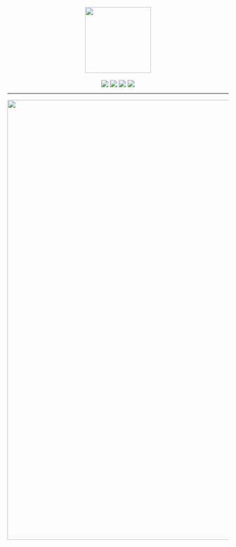 
<p align="center" >
  <img align="center" width="150px" src="https://i.pinimg.com/originals/64/f3/99/64f399c5f06ee59bade4be4be8c5a910.png" />
</p>


<p align="center" >
  <img align="center" src="https://img.shields.io/github/last-commit/amador2014/Quizz-Mania">
  <img align="center" src="https://img.shields.io/github/license/amador2014/Quizz-Mania" />
  <img align="center" src="https://img.shields.io/github/languages/count/amador2014/Quizz-Mania" />
  <img align="center" src="https://img.shields.io/github/languages/top/amador2014/Quizz-Mania" />
</p>

---

<p align="center" > 
  <img align="center" width="1000px" src="https://i.pinimg.com/originals/19/d3/de/19d3ded8c2983007b245a04a2b57c60c.png" />
</p>






